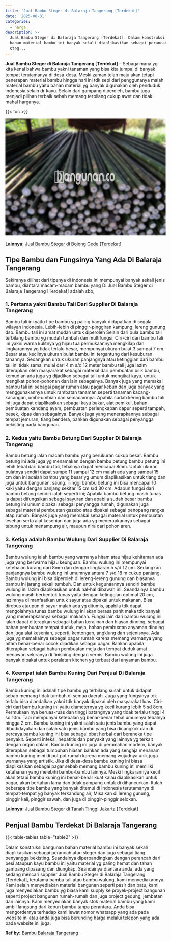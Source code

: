 ```yaml
---
title: 'Jual Bambu Steger di Balaraja Tangerang [Terdekat]'
date: '2025-08-01'
categories:
  - harga
description: >-
  Jual Bambu Steger di Balaraja Tangerang [Terdekat]. Dalam konstruksi bangunan
  bahan material bambu ini banyak sekali diaplikasikan sebagai perancah atau
  steg...
---
```


**Jual Bambu Steger di Balaraja Tangerang \[Terdekat\]** – Sebagaimana yg kita kenal bahwa bambu yakni tanaman yang bisa kita jumpai di banyak tempat terutamanya di desa-desa. Meski zaman telah maju akan tetapi penerapan material bambu hingga hari ini tdk sepi dari penggunanya malah material bambu yaitu bahan material yg banyak digunakan oleh penduduk indonesia selain dr kayu. Selain dari gampang diperoleh, bambu juga menjadi pilihan terbaik sebab memang terbilang cukup awet dan tidak mahal harganya.

{{< toc >}}

![Jual Bambu Steger di Balaraja Tangerang [Terdekat]](/images/jual-bambu-tali-03.png)

**Lainnya:** [Jual Bambu Steger di Bojong Gede \[Terdekat\]](https://bambu.bangunan.co/jual-bambu-steger-di-bojong-gede-terdekat/)

## Tipe Bambu dan Fungsinya Yang Ada Di Balaraja Tangerang

Sekiranya dilihat dari tipenya di indonesia ini mempunyai banyak sekali jenis bambu, diantara macam-macam bambu yang Di Jual Bambu Steger di Balaraja Tangerang \[Terdekat\] adalah sbb;

### 1\. Pertama yakni Bambu Tali Dari Supplier Di Balaraja Tangerang

Bambu tali ini yaitu tipe bambu yg paling banyak didapatkan di segala wilayah indonesia. Lebih-lebih di pinggir-pinggiran kampung, lereng gunung dsb. Bambu tali ini amat mudah untuk diperoleh Selain dari pula bambu tali terbilang bambu yg mudah tumbuh dan multifungsi. Ciri-ciri dari bambu tali ini yakni warna kulitnya yg hijau tua permukaannya mengkilap dan lingkarannya yg tidak terlalu besar, mempunyai ukuran bulat 3 sampai 7 cm. Besar atau kecilnya ukuran bulat bambu ini tergantung dari kesuburan tanahnya. Sedangkan untuk ukuran panjangnya atau ketinggian dari bambu tali ini tidak sama, mulai dari 4 m s/d 12 meter bambu tali juga lazim diterapkan oleh masyarakat sebagai material dari pembuatan bilik bambu, kemudian ada juga yg dijadikan sebagai tali untuk mengikat kayu, untuk mengikat pohon-pohonan dan lain sebagainya. Banyak juga yang memakai bambu tali ini sebagai pagar rumah atau pagar kebun dan juga banyak yang menggunakannya untuk rambatan tanaman seperti tanaman kacang-kacangan, umbi-umbian dan semacamnya. Apabila sudah kering bambu tali ini juga dapat diaplikasikan sebagai kayu bakar, alat pemikul, bahan pembuatan kandang ayam, pembuatan perlengkapan dapur seperti tampah, besek, kipas dan sebagainya. Banyak juga yang menerapkannya sebagai tempat jemuran, tiang bendera, bahkan digunakan sebagai penyangga bekisting pada bangunan.

### 2\. Kedua yaitu Bambu Betung Dari Supplier Di Balaraja Tangerang

Bambu betung ialah macam bambu yang berukuran cukup besar. Bambu betung ini ada juga yg menamakan dengan bambu petung bambu petung ini lebih tebal dari bambu tali, tebalnya dapat mencapai 8mm. Untuk ukuran bulatnya sendiri dapat sampe 11 sampai 12 cm malah ada yang sampai 15 cm dan ini adalah bambu yang besar yg umum diaplikasikan untuk tiang dan juga untuk bangunan, saung. Tinggi bambu betung ini bisa mencapai 10 kaki yaitu dengan panjang sekitar 15 cm s/d 30 cm. Adapun fungsi dari bambu betung sendiri ialah seperti ini; Apabila bambu betung masih tunas ia dapat difungsikan sebagai sayuran dan apabila sudah besar bambu betung ini umum dipakai sebagai penyangga rumah, digunakan juga sebagai material pembuatan gazebo atau dipakai sebagai penopang rangka atap rumah. Banyak juga yang memakai sebagai material untuk pembuatan lesehan serta alat kesenian dan juga ada yg menerapkannya sebagai tabung untuk menampung air, maupun nira dari pohon aren.

### 3\. Ketiga adalah Bambu Wulung Dari Supplier Di Balaraja Tangerang

Bambu wulung ialah bambu yang warnanya hitam atau hijau kehitaman ada juga yang berwarna hijau keunguan. Bambu wulung ini mempunyai ketebalan kurang dari 8mm dan dengan lingkaran 5 s/d 12 cm. Sedangkan panjangnya bambu wulung ini umumnya antara 7 s/d 18 m cukup panjang. Bambu wulung ini bisa diperoleh di lereng-lereng gunung dan biasanya bambu ini jarang sekali tumbuh. Dan untuk kegunaannya sendiri bambu wulung ini lazim diaplikasikan untuk hal-hal dibawah ini. Seandainya bambu wulung masih berbentuk tunas yaitu dengan ketinggian optimal 20 cm, lazimnya di manfaatkan untuk sayur atau dipakai untuk makanan. Bisa direbus ataupun di sayur malah ada yg ditumis, apabila tdk dapat mengolahnya tunas bambu wulung ini akan berasa pahit maka tdk banyak yang menerapkannya sebagai makanan. Fungsi lain dari bambu wulung ini ialah dapat diterapkan sebagai bahan kerajinan dan hiasan dinding, sebagai bahan pembuatan tempat duduk, meja, bahan pembuatan anyaman dinding dan juga alat kesenian, seperti; kentongan, angklung dan sejenisnya. Ada juga yg memakainya sebagai pagar rumah karena memang warnanya yang hitam benar-benar cocok dijadikan sebagai pagar. Bahkan apabila diterapkan sebagai bahan pembuatan meja dan tempat duduk amat menawan sekiranya di finishing dengan vernis. Bambu wulung ini juga banyak dipakai untuk peralatan kitchen yg terbuat dari anyaman bambu.

### 4\. Keempat ialah Bambu Kuning Dari Penjual Di Balaraja Tangerang

Bambu kuning ini adalah tipe bambu yg terbilang susah untuk didapat sebab memang tidak tumbuh di semua daerah. Juga yang fungsinya tdk terlalu bisa diandalkan yakni tdk banyak dipakai oleh masyarakat luas. Ciri-ciri dari bambu kuning ini yaitu diameternya yg kecil kurang lebih 5 sd 8cm. Permukaan nya beruas-ruas dan tinggi batangnya yang tidak terlalu tinggi 4 sd 10m. Tapi mempunyai ketebalan yg benar-benar tebal umumnya tebalnya hingga 2 cm. Bambu kuning ini yakni salah satu jenis bambu yang dapat dibudidayakan dan salah satu jenis bambu yang bisa dicangkok dan di percaya bambu kuning ini bisa sebagai obat herbal dari beraneka tipe penyakit. Seperti infeksi, hepatitis dan penyakit yang lainnya yg terkait dengan organ dalam. Bambu kuning ini juga di perumahan modern, banyak diterapkan sebagai tumbuhan hiasan bahkan ada yang sengaja menanam bambu kuning mini di pot pot rumah karena memang wujudnya unik juga warnanya yang artistik. Jika di desa-desa bambu kuning ini biasa diaplikasikan sebagai pagar sebab memang bambu kuning ini memiliki ketahanan yang melebihi bambu-bambu lainnya. Meski lingkarannya kecil akan tetapi bambu kuning ini benar-benar kuat kalau diaplikasikan untuk pagar, akan bertahan lama dan tidak gampang untuk di dihancurkan. Itulah beberapa tipe bambu yang banyak ditemui di indonesia terutamanya di tempat-tempat yg banyak terkandung air, Misalkan di lereng gunung, pinggir kali, pinggir sawah, dan juga di pinggir-pinggir selokan.

**Lainnya:** [Jual Bambu Steger di Tanah Tinggi Jakarta \[Terdekat\]](https://bambu.bangunan.co/jual-bambu-steger-di-tanah-tinggi-jakarta-terdekat/)

## Penjual Bambu Terdekat Di Balaraja Tangerang

{{< table-tables table="table2" >}}

Dalam konstruksi bangunan bahan material bambu ini banyak sekali diaplikasikan sebagai perancah atau steger dan juga sebagai tiang penyangga bekisting. Seandainya diperbandingkan dengan perancah dari besi ataupun kayu bambu ini yaitu material yg paling hemat dan tahan gampang dipasang dan diungkap. Seandainya diantara anda, ada yang sedang mencari supplier Jual Bambu Steger di Balaraja Tangerang \[Terdekat\], terutama bambu tali atau bambu wulung, kami menyediakannya. Kami selain menyediakan material bangunan seperti pasir dan batu, kami juga menyediakan bambu yg biasa kami supply ke proyek-project bangunan seperti project bangunan rumah-rumah dan juga project gedung, jembatan dan lainnya. Kami menyediakan banyak stok material bambu yang kami ambil langsung dari kebun bambu tanpa perantara. Anda bisa mengordernya terhadap kami lewat nomor whatsapp yang ada pada website ini atau anda juga bisa berunding harga melalui telepon yang ada pada website ini juga.

**Ref by:** [Bambu Balaraja Tangerang](https://id.wikipedia.org/wiki/Bambu)

